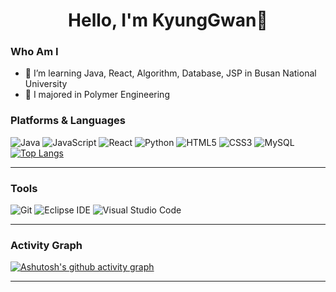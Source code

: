 <div align=center><h1>Hello, I'm KyungGwan👋</h1></div>

### Who Am I
- 🌱 I’m learning Java, React, Algorithm, Database, JSP in Busan National University
- 🥇 I majored in Polymer Engineering



### Platforms & Languages
![Java](https://img.shields.io/badge/Java-007396.svg?&style=for-the-badge&logo=Java&logoColor=white)
![JavaScript](https://img.shields.io/badge/JavaScript-F7DF1E.svg?&style=for-the-badge&logo=JavaScript&logoColor=white)
![React](https://img.shields.io/badge/React-61DAFB.svg?&style=for-the-badge&logo=React&logoColor=white)
![Python](https://img.shields.io/badge/Python-3776AB.svg?&style=for-the-badge&logo=Python&logoColor=white)
![HTML5](https://img.shields.io/badge/HTML5-E34F26.svg?&style=for-the-badge&logo=HTML5&logoColor=white)
![CSS3](https://img.shields.io/badge/CSS3-1572B6.svg?&style=for-the-badge&logo=CSS3&logoColor=white)
![MySQL](https://img.shields.io/badge/MySQL-4479A1.svg?&style=for-the-badge&logo=MySQL&logoColor=white)
[![Top Langs](https://github-readme-stats.vercel.app/api/top-langs/?username=kyunggwan&layout=compact)](https://github.com/kyunggwan/github-readme-stats)
***
### Tools
![Git](https://img.shields.io/badge/Git-F05032.svg?&style=for-the-badge&logo=Git&logoColor=white)
![Eclipse IDE](https://img.shields.io/badge/Eclipse%20IDE-2C2255.svg?&style=for-the-badge&logo=Eclipse%20IDE&logoColor=white)
![Visual Studio Code](https://img.shields.io/badge/Visual%20Studio%20Code-007ACC.svg?&style=for-the-badge&logo=Visual%20Studio%20Code&logoColor=white)
***
### Activity Graph
[![Ashutosh's github activity graph](https://activity-graph.herokuapp.com/graph?username=kyunggwan&theme=nord)](https://github.com/ashutosh00710/github-readme-activity-graph)
***

<!--

![Spring](https://img.shields.io/badge/Spring-6DB33F.svg?&style=for-the-badge&logo=Spring&logoColor=white)


깃허브 스탯, 테마 종류는 dark, dadical, merko, gruvbox, tokyonight, onedark, cobalt, synthwave, highcontrast, dracula
 ![Anurag's GitHub stats](https://github-readme-stats.vercel.app/api?username=kyunggwan&show_icons=true&theme=dracula)

- 🔭 I’m currently working on ...
- 🌱 I’m currently learning ...
- 👯 I’m looking to collaborate on ...
- 🤔 I’m looking for help with ...
- 💬 Ask me about ...
- 📫 How to reach me: ...
- 😄 Pronouns: ...
- ⚡ Fun fact: ...
-->
